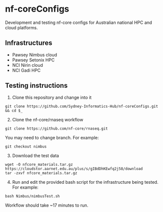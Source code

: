 # nf-coreConfigs

Development and testing nf-core configs for Australian national HPC and cloud platforms. 

## Infrastructures 
* Pawsey Nimbus cloud 
* Pawsey Setonix HPC
* NCI Nirin cloud   
* NCI Gadi HPC

## Testing instructions 

1. Clone this repository and change into it 

```
git clone https://github.com/Sydney-Informatics-Hub/nf-coreConfigs.git && cd $_
```

2. Clone the nf-core/rnaseq workflow

```
git clone https://github.com/nf-core/rnaseq.git 
```

You may need to change branch. For example: 

```
git checkout nimbus
```

3. Download the test data

```
wget -O nfcore_materials.tar.gz https://cloudstor.aarnet.edu.au/plus/s/gIBdDhKEwfq2j58/download
tar -zxvf nfcore_materials.tar.gz
```

4. Run and edit the provided bash script for the infrastructure being tested. For example:
```
bash Nimbus/nimbusTest.sh
```

Workflow should take ~17 minutes to run. 
